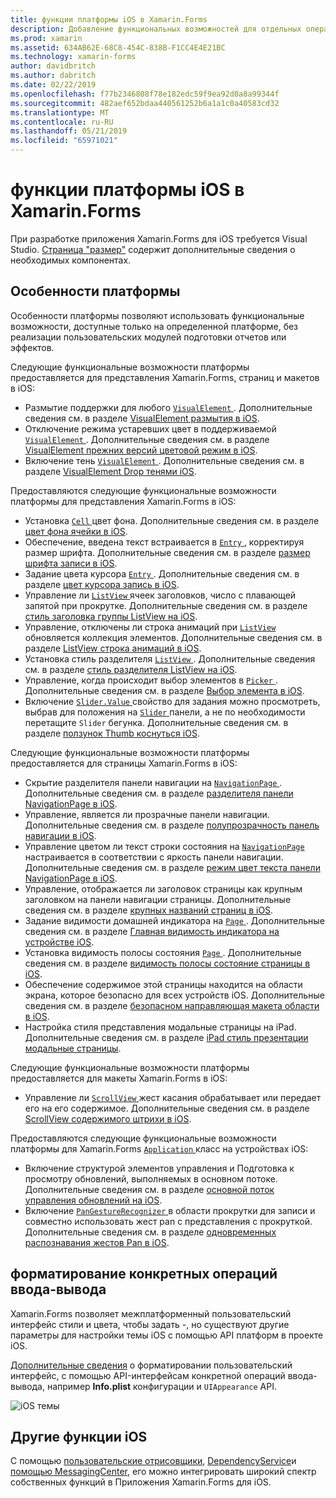 ```yaml
---
title: функции платформы iOS в Xamarin.Forms
description: Добавление функциональных возможностей для отдельных операций ввода-вывода в приложения Xamarin.Forms.
ms.prod: xamarin
ms.assetid: 634AB62E-68C8-454C-838B-F1CC4E4E21BC
ms.technology: xamarin-forms
author: davidbritch
ms.author: dabritch
ms.date: 02/22/2019
ms.openlocfilehash: f77b2346808f78e182edc59f9ea92d0a8a99344f
ms.sourcegitcommit: 482aef652bdaa440561252b6a1a1c0a40583cd32
ms.translationtype: MT
ms.contentlocale: ru-RU
ms.lasthandoff: 05/21/2019
ms.locfileid: "65971021"
---
```

# <a name="ios-platform-features-in-xamarinforms"></a>функции платформы iOS в Xamarin.Forms

При разработке приложения Xamarin.Forms для iOS требуется Visual Studio. [Страница "размер"](~/get-started/requirements.md) содержит дополнительные сведения о необходимых компонентах.

## <a name="platform-specifics"></a>Особенности платформы

Особенности платформы позволяют использовать функциональные возможности, доступные только на определенной платформе, без реализации пользовательских модулей подготовки отчетов или эффектов.

Следующие функциональные возможности платформы предоставляется для представления Xamarin.Forms, страниц и макетов в iOS:

- Размытие поддержки для любого [ `VisualElement` ](xref:Xamarin.Forms.VisualElement). Дополнительные сведения см. в разделе [VisualElement размытия в iOS](visualelement-blur.md).
- Отключение режима устаревших цвет в поддерживаемой [ `VisualElement` ](xref:Xamarin.Forms.VisualElement). Дополнительные сведения см. в разделе [VisualElement прежних версий цветовой режим в iOS](legacy-color-mode.md).
- Включение тень [ `VisualElement` ](xref:Xamarin.Forms.VisualElement). Дополнительные сведения см. в разделе [VisualElement Drop тенями iOS](visualelement-drop-shadow.md).

Предоставляются следующие функциональные возможности платформы для представления Xamarin.Forms в iOS:

- Установка [ `Cell` ](xref:Xamarin.Forms.Cell) цвет фона. Дополнительные сведения см. в разделе [цвет фона ячейки в iOS](cell-background-color.md).
- Обеспечение, введена текст встраивается в [ `Entry` ](xref:Xamarin.Forms.Entry) , корректируя размер шрифта. Дополнительные сведения см. в разделе [размер шрифта записи в iOS](entry-font-size.md).
- Задание цвета курсора [ `Entry` ](xref:Xamarin.Forms.Entry). Дополнительные сведения см. в разделе [цвет курсора запись в iOS](entry-cursor-color.md).
- Управление ли [ `ListView` ](xref:Xamarin.Forms.ListView) ячеек заголовков, число с плавающей запятой при прокрутке. Дополнительные сведения см. в разделе [стиль заголовка группы ListView на iOS](listview-group-header-style.md).
- Управление, отключены ли строка анимаций при [ `ListView` ](xref:Xamarin.Forms.ListView) обновляется коллекция элементов. Дополнительные сведения см. в разделе [ListView строка анимаций в iOS](listview-row-animations.md).
- Установка стиль разделителя [ `ListView` ](xref:Xamarin.Forms.ListView). Дополнительные сведения см. в разделе [стиль разделителя ListView на iOS](listview-separator-style.md).
- Управление, когда происходит выбор элементов в [ `Picker` ](xref:Xamarin.Forms.Picker). Дополнительные сведения см. в разделе [Выбор элемента в iOS](picker-selection.md).
- Включение [ `Slider.Value` ](xref:Xamarin.Forms.Slider.Value) свойство для задания можно просмотреть, выбрав для положения на [ `Slider` ](xref:Xamarin.Forms.Slider) панели, а не по необходимости перетащите `Slider` бегунка. Дополнительные сведения см. в разделе [ползунок Thumb коснуться iOS](slider-thumb.md).

Следующие функциональные возможности платформы предоставляется для страницы Xamarin.Forms в iOS:

- Скрытие разделителя панели навигации на [ `NavigationPage` ](xref:Xamarin.Forms.NavigationPage). Дополнительные сведения см. в разделе [разделителя панели NavigationPage в iOS](navigation-bar-separator.md).
- Управление, является ли прозрачные панели навигации. Дополнительные сведения см. в разделе [полупрозрачность панель навигации в iOS](navigation-bar-translucent.md).
- Управление цветом ли текст строки состояния на [ `NavigationPage` ](xref:Xamarin.Forms.NavigationPage) настраивается в соответствии с яркость панели навигации. Дополнительные сведения см. в разделе [режим цвет текста панели NavigationPage в iOS](status-bar-text-color.md).
- Управление, отображается ли заголовок страницы как крупным заголовком на панели навигации страницы. Дополнительные сведения см. в разделе [крупных названий страниц в iOS](page-large-title.md).
- Задание видимости домашней индикатора на [ `Page` ](xref:Xamarin.Forms.Page). Дополнительные сведения см. в разделе [Главная видимость индикатора на устройстве iOS](page-home-indicator.md).
- Установка видимость полосы состояния [ `Page` ](xref:Xamarin.Forms.Page). Дополнительные сведения см. в разделе [видимость полосы состояние страницы в iOS](page-status-bar-visibility.md).
- Обеспечение содержимое этой страницы находится на области экрана, которое безопасно для всех устройств iOS. Дополнительные сведения см. в разделе [безопасном направляющая макета области в iOS](page-safe-area-layout.md).
- Настройка стиля представления модальные страницы на iPad. Дополнительные сведения см. в разделе [iPad стиль презентации модальные страницы](ipad-page-presentation-style.md).

Следующие функциональные возможности платформы предоставляется для макеты Xamarin.Forms в iOS:

- Управление ли [ `ScrollView` ](xref:Xamarin.Forms.ScrollView) жест касания обрабатывает или передает его на его содержимое. Дополнительные сведения см. в разделе [ScrollView содержимого штрихи в iOS](scrollview-content-touches.md).

Предоставляются следующие функциональные возможности платформы для Xamarin.Forms [ `Application` ](xref:Xamarin.Forms.Application) класс на устройствах iOS:

- Включение структурой элементов управления и Подготовка к просмотру обновлений, выполняемых в основном потоке. Дополнительные сведения см. в разделе [основной поток управления обновлений на iOS](main-thread-updates-ui.md).
- Включение [ `PanGestureRecognizer` ](xref:Xamarin.Forms.PanGestureRecognizer) в области прокрутки для записи и совместно использовать жест pan с представления с прокруткой. Дополнительные сведения см. в разделе [одновременных распознавания жестов Pan в iOS](application-pan-gesture.md).

## <a name="ios-specific-formatting"></a>форматирование конкретных операций ввода-вывода

Xamarin.Forms позволяет межплатформенный пользовательский интерфейс стили и цвета, чтобы задать -, но существуют другие параметры для настройки темы iOS с помощью API платформ в проекте iOS.

[Дополнительные сведения](formatting.md) о форматировании пользовательский интерфейс, с помощью API-интерфейсам конкретной операций ввода-вывода, например **Info.plist** конфигурации и `UIAppearance` API.

![](images/status-white-sml.png "iOS темы")

## <a name="other-ios-features"></a>Другие функции iOS

С помощью [пользовательские отрисовщики](~/xamarin-forms/app-fundamentals/custom-renderer/index.md), [DependencyService](~/xamarin-forms/app-fundamentals/dependency-service/index.md)и [помощью MessagingCenter](~/xamarin-forms/app-fundamentals/messaging-center.md), его можно интегрировать широкий спектр собственных функций в Приложения Xamarin.Forms для iOS.
